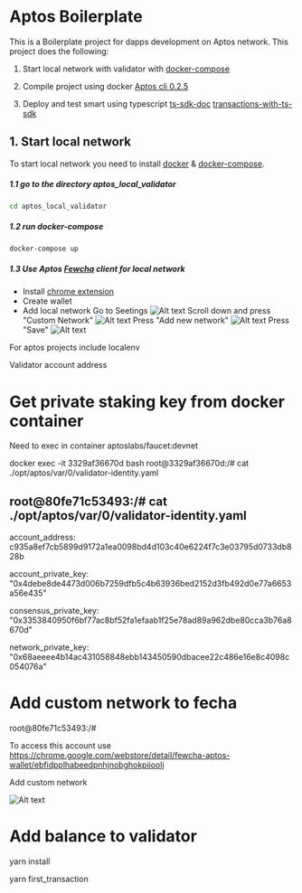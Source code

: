 # Aptos Boilerplate

This is a Boilerplate project for dapps development on Aptos network.
This project does the following:
1. Start local network with validator with [docker-compose](
https://aptos.dev/nodes/local-testnet/run-a-local-testnet)

2. Compile project using docker [Aptos cli 0.2.5](https://hub.docker.com/repository/docker/dappsdevs/aptos-cli)

3. Deploy and test smart using typescript
[ts-sdk-doc](https://aptos-labs.github.io/ts-sdk-doc/)
[transactions-with-ts-sdk](https://aptos.dev/sdks/transactions-with-ts-sdk/)


## 1. Start local network
To start local network you need to install [docker](https://www.docker.com/) & [docker-compose](https://docs.docker.com/compose/).

##### 1.1 go to the directory aptos_local_validator
```bash
cd aptos_local_validator
```


##### 1.2 run docker-compose
```bash
docker-compose up
```

##### 1.3 Use Aptos [Fewcha](https://fewcha.app/) client for local network
* Install [chrome extension](https://chrome.google.com/webstore/detail/fewcha-aptos-wallet/ebfidpplhabeedpnhjnobghokpiioolj)
* Create wallet
* Add local network
Go to Seetings
![Alt text](img/Fewcha1.PNG?raw=true "Fewcha1")
Scroll down and press "Custom Network"
![Alt text](img/Fewcha2.PNG?raw=true "Fewcha2")
Press "Add new network"
![Alt text](img/Fewcha3.PNG?raw=true "Fewcha3")
Press "Save"
![Alt text](img/Fewcha4.PNG?raw=true "Fewcha4")

For aptos projects 
include localenv

Validator account address

# Get private staking key from docker container

Need to exec in container aptoslabs/faucet:devnet

 docker exec -it 3329af36670d bash
root@3329af36670d:/# cat ./opt/aptos/var/0/validator-identity.yaml

root@80fe71c53493:/# cat ./opt/aptos/var/0/validator-identity.yaml
---

account_address: c935a8ef7cb5899d9172a1ea0098bd4d103c40e6224f7c3e03795d0733db828b

account_private_key: "0x4debe8de4473d006b7259dfb5c4b63936bed2152d3fb492d0e77a6653a56e435"

consensus_private_key: "0x3353840950f6bf77ac8bf52fa1efaab1f25e78ad89a962dbe80cca3b76a8670d"

network_private_key: "0x68aeeee4b14ac431058848ebb143450590dbacee22c486e16e8c4098c054076a"

# Add custom network to fecha

root@80fe71c53493:/#

To access this account use https://chrome.google.com/webstore/detail/fewcha-aptos-wallet/ebfidpplhabeedpnhjnobghokpiioolj

Add custom network


![Alt text](CaptureLocalWallet.PNG?raw=true "Title")

# Add balance to validator

yarn install

yarn first_transaction